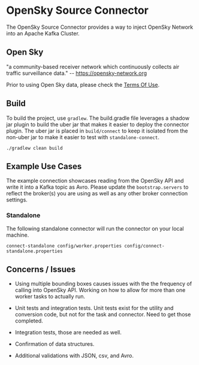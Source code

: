 
# OpenSky Source Connector

The OpenSky Source Connector provides a way to inject OpenSky Network into an Apache Kafka Cluster.

## Open Sky

"a community-based receiver network which continuously collects air traffic surveillance data." -- https://opensky-network.org

Prior to using Open Sky data, please check the [Terms Of Use](https://opensky-network.org/about/terms-of-use).

## Build

To build the project, use `gradlew`. The build.gradle file leverages a shadow jar plugin to build the uber jar that makes it easier
to deploy the connector plugin. The uber jar is placed in `build/connect` to keep it isolated from the non-uber jar to make it easier
to test with `standalone-connect`. 

```
./gradlew clean build
```

## Example Use Cases

The example connection showcases reading from the OpenSky API and write it into a Kafka topic as Avro. Please update the 
`bootstrap.servers` to reflect the broker(s) you are using as well as any other broker connection settings.

### Standalone 

The following standalone connector will run the connector on your local machine.

```
connect-standalone config/worker.properties config/connect-standalone.properties
```

## Concerns / Issues

* Using multiple bounding boxes causes issues with the the frequency of calling into OpenSky API. Working on how to allow for more
than one worker tasks to actually run.

* Unit tests and integration tests. Unit tests exist for the utility and conversion code, but not for the task and connector.
Need to get those completed.

* Integration tests, those are needed as well.

* Confirmation of data structures.

* Additional validations with JSON, csv, and Avro.
